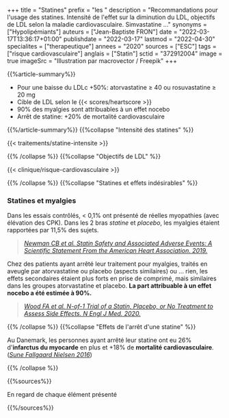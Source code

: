 +++
title = "Statines"
prefix = "les "
description = "Recommandations pour l'usage des statines. Intensité de l'effet sur la diminution du LDL, objectifs de LDL selon la maladie cardiovasculaire. Simvastatine ..."
synonyms = ["Hypolipémiants"]
auteurs = ["Jean-Baptiste FRON"]
date = "2022-03-17T13:36:17+01:00"
publishdate = "2022-03-17"
lastmod = "2022-04-30"
specialites = ["therapeutique"]
annees = "2020"
sources = ["ESC"]
tags = ["risque cardiovasculaire"]
anglais = ["Statin"]
sctid = "372912004"
image = true
imageSrc = "Illustration par macrovector / Freepik"
+++

{{%article-summary%}}

- Pour une baisse du LDLc +50%: atorvastatine ≥ 40 ou rosuvastatine ≥ 20 mg
- Cible de LDL selon le {{< scores/heartscore >}}
- 90% des myalgies sont attribuables à un effet nocebo
- Arrêt de statine: +20% de mortalité cardiovasculaire

{{%/article-summary%}}
{{%collapse "Intensité des statines" %}}

{{< traitements/statine-intensite >}}

{{% /collapse %}}
{{%collapse "Objectifs de LDL" %}}

{{< clinique/risque-cardiovasculaire >}}

{{% /collapse %}}
{{%collapse "Statines et effets indésirables" %}}

### Statines et myalgies

Dans les essais contrôlés, < 0,1% ont présenté de réelles myopathies (avec élévation des CPK). Dans les 2 bras *statine* et *placebo*, les myalgies étaient rapportées par 11,5% des sujets.

> *[Newman CB et al. Statin Safety and Associated Adverse Events: A Scientific Statement From the American Heart Association. 2019.](https://www.ahajournals.org/doi/full/10.1161/ATV.0000000000000073)*

Chez des patients ayant arrêté leur traitement pour myalgies, traités en aveugle par atorvastatine ou placebo (aspects similaires) ou ... rien, les effets secondaires étaient plus forts en prise de comprimé, mais similaires dans les groupes atorvastatine et placebo. **La part attribuable à un effet nocebo a été estimée à 90%.**

> *[Wood FA et al. N-of-1 Trial of a Statin, Placebo, or No Treatment to Assess Side Effects. N Engl J Med. 2020.](https://www.nejm.org/doi/10.1056/NEJMc2031173?url_ver=Z39.88-2003)*

{{% /collapse %}}
{{%collapse "Effets de l'arrêt d'une statine" %}}

Au Danemark, les personnes ayant arrêté leur statine ont eu 26% d'**infarctus du myocarde** en plus et +18% de **mortalité cardiovasculaire**. (*[Sune Fallgaard Nielsen 2016](https://academic.oup.com/eurheartj/article/37/11/908/2398344?login=false)*)

{{% /collapse %}}

{{%sources%}}

En regard de chaque élément présenté

{{%/sources%}}
